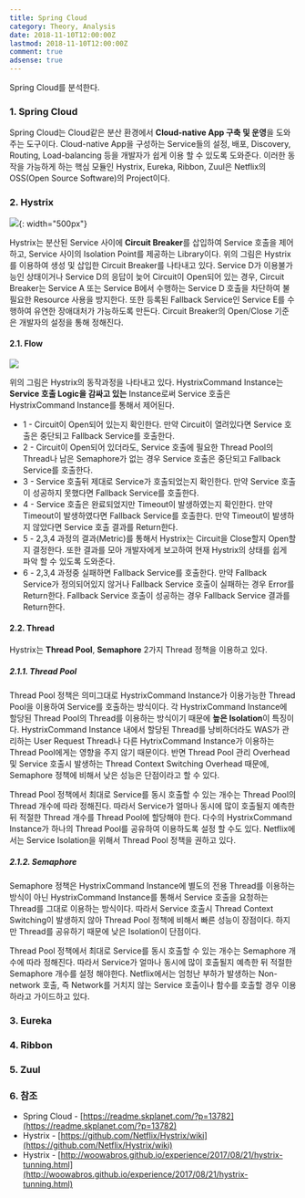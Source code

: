 ```yaml
---
title: Spring Cloud
category: Theory, Analysis
date: 2018-11-10T12:00:00Z
lastmod: 2018-11-10T12:00:00Z
comment: true
adsense: true
---
```


Spring Cloud를 분석한다.

### 1. Spring Cloud

Spring Cloud는 Cloud같은 분산 환경에서 **Cloud-native App 구축 및 운영**을 도와주는 도구이다. Cloud-native App을 구성하는 Service들의 설정, 배포, Discovery, Routing, Load-balancing 등을 개발자가 쉽게 이용 할 수 있도록 도와준다. 이러한 동작을 가능하게 하는 핵심 모듈인 Hystrix, Eureka, Ribbon, Zuul은 Netflix의 OSS(Open Source Software)의 Project이다.

### 2. Hystrix

![]({{site.baseurl}}/images/theory_analysis/Spring_Cloud/Circuit_Breaker.PNG){: width="500px"}

Hystrix는 분산된 Service 사이에 **Circuit Breaker**를 삽입하여 Service 호출을 제어하고, Service 사이의 Isolation Point를 제공하는 Library이다. 위의 그림은 Hystrix를 이용하여 생성 및 삽입한 Circuit Breaker를 나타내고 있다. Service D가 이용불가능인 상태이거나 Service D의 응답이 늦어 Circuit이 Open되어 있는 경우, Circuit Breaker는 Service A 또는 Service B에서 수행하는 Service D 호출을 차단하여 불필요한 Resource 사용을 방지한다. 또한 등록된 Fallback Service인 Service E를 수행하여 유연한 장애대처가 가능하도록 만든다. Circuit Breaker의 Open/Close 기준은 개발자의 설정을 통해 정해진다.

#### 2.1. Flow

![]({{site.baseurl}}/images/theory_analysis/Spring_Cloud/Hystrix_Flow.PNG)

위의 그림은 Hystrix의 동작과정을 나타내고 있다. HystrixCommand Instance는 **Service 호출 Logic을 감싸고 있는** Instance로써 Service 호출은 HystrixCommand Instance를 통해서 제어된다.

* 1 - Circuit이 Open되어 있는지 확인한다. 만약 Circuit이 열려있다면 Service 호출은 중단되고 Fallback Service를 호출한다.
* 2 - Circuit이 Open되어 있더라도, Service 호출에 필요한 Thread Pool의 Thread나 남은 Semaphore가 없는 경우 Service 호출은 중단되고 Fallback Service를 호출한다.
* 3 - Service 호출뒤 제대로 Service가 호출되었는지 확인한다. 만약 Service 호출이 성공하지 못했다면 Fallback Service를 호출한다.
* 4 - Service 호출은 완료되었지만 Timeout이 발생하였는지 확인한다. 만약 Timeout이 발생하였다면 Fallback Service를 호출한다. 만약 Timeout이 발생하지 않았다면 Service 호출 결과를 Return한다.
* 5 - 2,3,4 과정의 결과(Metric)를 통해서 Hystrix는 Circuit을 Close할지 Open할지 결정한다. 또한 결과를 모아 개발자에게 보고하여 현재 Hystrix의 상태를 쉽게 파악 할 수 있도록 도와준다.
* 6 - 2,3,4 과정중 실패하면 Fallback Service를 호출한다. 만약 Fallback Service가 정의되어있지 않거나 Fallback Service 호출이 실패하는 경우 Error를 Return한다. Fallback Service 호출이 성공하는 경우 Fallback Service 결과를 Return한다.

#### 2.2. Thread

Hystrix는 **Thread Pool**, **Semaphore** 2가지 Thread 정책을 이용하고 있다.

##### 2.1.1. Thread Pool

Thread Pool 정책은 의미그대로 HystrixCommand Instance가 이용가능한 Thread Pool을 이용하여 Service를 호출하는 방식이다. 각 HystrixCommand Instance에 할당된 Thread Pool의 Thread를 이용하는 방식이기 때문에 **높은 Isolation**이 특징이다. HystrixCommand Instance 내에서 할당된 Thread를 낭비하더라도 WAS가 관리하는 User Request Thread나 다른 HytrixCommand Instance가 이용하는 Thread Pool에게는 영향을 주지 않기 때문이다. 반면 Thread Pool 관리 Overhead 및 Service 호출시 발생하는 Thread Context Switching Overhead 때문에, Semaphore 정책에 비해서 낮은 성능은 단점이라고 할 수 있다.

Thread Pool 정책에서 최대로 Service를 동시 호출할 수 있는 개수는 Thread Pool의 Thread 개수에 따라 정해진다. 따라서 Service가 얼마나 동시에 많이 호출될지 예측한 뒤 적절한 Thread 개수를 Thread Pool에 할당해야 한다. 다수의 HystrixCommand Instance가 하나의 Thread Pool를 공유하여 이용하도록 설정 할 수도 있다. Netflix에서는 Service Isolation을 위해서 Thread Pool 정책을 권하고 있다.

##### 2.1.2. Semaphore

Semaphore 정책은 HystrixCommand Instance에 별도의 전용 Thread를 이용하는 방식이 아닌 HystrixCommand Instance를 통해서 Service 호출을 요청하는 Thread를 그대로 이용하는 방식이다. 따라서 Service 호출시 Thread Context Switching이 발생하지 않아 Thread Pool 정책에 비해서 빠른 성능이 장점이다. 하지만 Thread를 공유하기 때문에 낮은 Isolation이 단점이다.

Thread Pool 정책에서 최대로 Service를 동시 호출할 수 있는 개수는 Semaphore 개수에 따라 정해진다. 따라서 Service가 얼마나 동시에 많이 호출될지 예측한 뒤 적절한 Semaphore 개수를 설정 해야한다. Netflix에서는 엄청난 부하가 발생하는 Non-network 호출, 즉 Network를 거치지 않는 Service 호출이나 함수를 호출할 경우 이용하라고 가이드하고 있다.

### 3. Eureka

### 4. Ribbon

### 5. Zuul

### 6. 참조
* Spring Cloud - [https://readme.skplanet.com/?p=13782](https://readme.skplanet.com/?p=13782)
* Hystrix - [https://github.com/Netflix/Hystrix/wiki](https://github.com/Netflix/Hystrix/wiki)
* Hystrix - [http://woowabros.github.io/experience/2017/08/21/hystrix-tunning.html](http://woowabros.github.io/experience/2017/08/21/hystrix-tunning.html)
